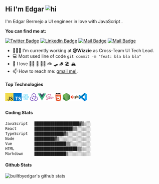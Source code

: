 ## Hi I'm Edgar <img src="https://user-images.githubusercontent.com/1303154/88677602-1635ba80-d120-11ea-84d8-d263ba5fc3c0.gif" width="28px" height="28px" alt="hi">

I'm Edgar Bermejo a UI engineer in love with JavaScript .

**You can find me at:**

[![Twitter Badge](https://img.shields.io/badge/-@builtbyedgar-1ca0f1?style=flat&labelColor=1ca0f1&logo=twitter&logoColor=white&link=https://twitter.com/builtbyedgar)](https://twitter.com/builtbyedgar) 
[![Linkedin Badge](https://img.shields.io/badge/-Edgar-0e76a8?style=flat&labelColor=0e76a8&logo=linkedin&logoColor=white)](https://www.linkedin.com/in/edgar-bermejo/) 
[![Mail Badge](https://img.shields.io/badge/-@builtbyedgar-e84393?style=flat&labelColor=e84393&logo=instagram&logoColor=white)](https://instagram.com/builtbyedgar) 
[![Mail Badge](https://img.shields.io/badge/-eledgaar-c0392b?style=flat&labelColor=c0392b&logo=gmail&logoColor=white)](mailto:eledgaar@gmail.com)

- 👨🏻‍💻 I’m currently working at **@Wizzie** as Cross-Team UI Tech Lead.
- :computer: Most used line of code `git commit -m "feat: bla bla bla"`
- 🖤 I love 👶🏻 🍕 🍺🍻 🚲 🛹 🪵 🏖️ 🏔️
- 📫 How to reach me: [gmail me!](eledgaar@gmail.com).

#### Top Technologies

<img align="left" alt="Sass" width="26px" src="https://raw.githubusercontent.com/github/explore/80688e429a7d4ef2fca1e82350fe8e3517d3494d/topics/javascript/javascript.png" />

<img align="left" alt="Sass" width="26px" src="https://raw.githubusercontent.com/github/explore/80688e429a7d4ef2fca1e82350fe8e3517d3494d/topics/typescript/typescript.png" />

<img align="left" alt="Sass" width="26px" src="https://raw.githubusercontent.com/github/explore/80688e429a7d4ef2fca1e82350fe8e3517d3494d/topics/react/react.png" />

<img align="left" alt="Sass" width="26px" src="https://raw.githubusercontent.com/github/explore/80688e429a7d4ef2fca1e82350fe8e3517d3494d/topics/redux/redux.png" />

<img align="left" alt="Sass" width="26px" src="https://raw.githubusercontent.com/github/explore/80688e429a7d4ef2fca1e82350fe8e3517d3494d/topics/vue/vue.png" />

<img align="left" alt="Sass" width="26px" src="https://raw.githubusercontent.com/github/explore/80688e429a7d4ef2fca1e82350fe8e3517d3494d/topics/sass/sass.png" />

<img align="left" alt="Sass" width="26px" src="https://raw.githubusercontent.com/github/explore/80688e429a7d4ef2fca1e82350fe8e3517d3494d/topics/html/html.png" />

<img align="left" alt="Node.js" width="26px" src="https://raw.githubusercontent.com/github/explore/80688e429a7d4ef2fca1e82350fe8e3517d3494d/topics/nodejs/nodejs.png" />

<img align="left" alt="Git" width="26px" src="https://raw.githubusercontent.com/github/explore/80688e429a7d4ef2fca1e82350fe8e3517d3494d/topics/git/git.png" />

<img align="left" alt="Git" width="26px" src="https://raw.githubusercontent.com/github/explore/80688e429a7d4ef2fca1e82350fe8e3517d3494d/topics/visual-studio-code/visual-studio-code.png" />


<br >
<br >

#### Coding Stats

<!--START_SECTION:waka-->
```text
JavaScript   ████████████████████▓▒░░░
React        █████████████████▒▒░░░░░░
TypeScript   █████████████▓▒░░░░░░░░░░
Node         █████████▓▒░░░░░░░░░░░░░░
Vue          ██████████████▒▒░░░░░░░░░
HTML         ███████████████████▒▒░░░░
Markdown     ██████████████▒░░░░░░░░░░
```
<!--END_SECTION:waka-->

#### Github Stats

![builtbyedgar's github stats](https://github-readme-stats.vercel.app/api?username=builtbyedgar&count_private=true&theme=default&hide=contribs,prs)

